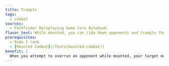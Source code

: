 ```yaml
---
title: Trample
tags:
  - combat
sources:
  - Pathfinder Roleplaying Game Core Rulebook
flavor_text: While mounted, you can ride down opponents and trample them under your mount.
prerequisites:
  - Ride 1 rank
  - [Mounted Combat](/feats/mounted-combat/)
benefit: |
  When you attempt to overrun an opponent while mounted, your target may not choose to avoid you. Your mount may make one hoof attack against any target you knock down, gaining the standard +4 bonus on attack rolls against prone targets.
---
```


